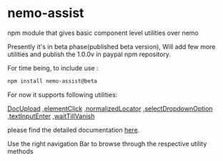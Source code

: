# nemo-assist
npm module that gives basic component level utilities over nemo



Presently it's in beta phase(published beta version), Will add few more utilities and publish the 1.0.0v in paypal npm repository.

  


For time being, to include use : 
```markdown
npm install nemo-assist@beta
```



For now it supports following utilities:

[DocUpload](https://github.paypal.com/pages/deegarg/nemo-assist/global.html#DocUpload)
,[elementClick](https://github.paypal.com/pages/deegarg/nemo-assist/global.html#elementClick)
,[normalizedLocator](https://github.paypal.com/pages/deegarg/nemo-assist/global.html#normalizedLocator)
,[selectDropdownOption](https://github.paypal.com/pages/deegarg/nemo-assist/global.html#selectDropdownOption)
,[textInputEnter](https://github.paypal.com/pages/deegarg/nemo-assist/global.html#textInputEnter)
,[waitTillVanish](https://github.paypal.com/pages/deegarg/nemo-assist/global.html#waitTillVanish)


please find the detailed documentation [here](https://github.paypal.com/pages/deegarg/nemo-assist).


Use the right navigation Bar to browse through the respective utility methods
